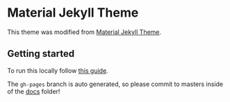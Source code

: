 # Material Jekyll Theme

This theme was modified from [Material Jekyll Theme](https://github.com/gdg-managua/jekyll-mdl).

## Getting started

To run this locally follow [this
guide](https://help.github.com/articles/setting-up-your-github-pages-site-locally-with-jekyll/).

The `gh-pages` branch is auto generated, so please commit to masters inside of
the [docs](https://github.com/tinytacoteam/zazu/tree/master/docs) folder!
